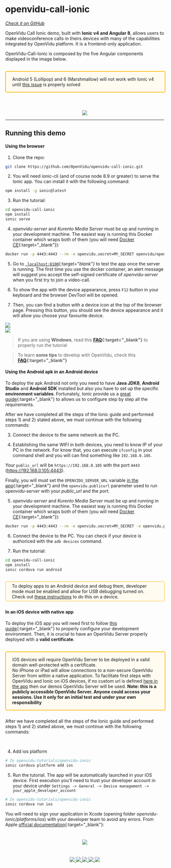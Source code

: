 # openvidu-call-ionic
<a href="https://github.com/OpenVidu/openvidu-call-ionic" target="_blank"><i class="icon ion-social-github"> Check it on GitHub</i></a>

OpenVidu Call Ionic demo, built with <strong>Ionic v4 and Angular 8</strong>,  allows users to make videoconference calls in theirs devices with many of the capabilities integrated by OpenVidu platform. It is a frontend-only application.

OpenVidu-Call-Ionic is composed by the five Angular components displayed in the image below.

<div style="
    display: table;
    border: 2px solid #ffb600;
    border-radius: 5px;
    width: 100%;
    margin-top: 30px;
    background-color: #FFFBF1;
    margin-bottom: 25px;
    padding: 5px 0 5px 0;"><div style="display: table-cell; vertical-align: middle;">
    <i class="icon ion-android-alert" style="
    font-size: 50px;
    color: #ffb600;
    display: inline-block;
    padding-left: 25%;
"></i></div>
<div style="
    vertical-align: middle;
    display: table-cell;
    padding: 10px 20px;">
    Android 5 (Lollipop) and 6 (Marshmallow) will not work with Ionic v4 until <a href="https://github.com/ionic-team/ionic/issues/15438#issuecomment-426686443" target="_blank">this issue</a> is properly solved
</div>
</div>


<br>
<p align="center">
  <img  class="img-responsive" src="img/demos/openvidu-call-ionic-diagram.png">
</p>

<hr>

## Running this demo


#### Using the browser

1) Clone the repo:

```bash
git clone https://github.com/OpenVidu/openvidu-call-ionic.git
```

2) You will need ionic-cli (and of course node 8.9 or greater) to serve the Ionic app. You can install it with the following command:

```bash
npm install -g ionic@latest
```

3) Run the tutorial:

```bash
cd openvidu-call-ionic
npm install
ionic serve
```

4) _openvidu-server_ and _Kurento Media Server_ must be up and running in your development machine. The easiest way is running this Docker container which wraps both of them (you will need [Docker CE](https://store.docker.com/search?type=edition&offering=community){:target="_blank"}):

```bash
docker run -p 4443:4443 --rm -e openvidu.secret=MY_SECRET openvidu/openvidu-server-kms:2.12.0
```

5) Go to _[`localhost:8100`](http://localhost:8100){:target="_blank"}_ to test the app once the server is running. The first time you use the docker container, an alert message will suggest you accept the self-signed certificate of _openvidu-server_ when you first try to join a video-call.

6) To show the app with the device appearance, press `F12` button in your keyboard and the browser DevTool will be opened.

7) Then, you can find a button with a device icon at the top of the browser page. Pressing this button, you should see the device appearance and it will allow you choose your favourite device.

<div class="row no-margin row-gallery">
	<div class="col-md-6">
		<a data-fancybox="gallery" href="img/demos/ov-call-ionic-browser.png">
		<img class="img-responsive" src="img/demos/ov-call-ionic-browser.png">
	</a>
	</div>
	<div class="col-md-6">
		<a data-fancybox="gallery" href="img/demos/ov-call-ionic-browser2.png">
		<img class="img-responsive" src="img/demos/ov-call-ionic-browser2.png">
	</a>
	</div>
</div>


> If you are using **Windows**, read this **[FAQ](troubleshooting/#3-i-am-using-windows-to-run-the-tutorials-develop-my-app-anything-i-should-know){:target="_blank"}** to properly run the tutorial

> To learn **some tips** to develop with OpenVidu, check this **[FAQ](troubleshooting/#2-any-tips-to-make-easier-the-development-of-my-app-with-openvidu){:target="_blank"}**


#### Using the Android apk in an Android device


To deploy the apk Android not only you need to have **Java JDK8**, **Android Studio** and **Android SDK** installed but also you have to set up the specific **environment variables**. Fortunately, Ionic provide us a [great guide](https://beta.ionicframework.com/docs/installation/android){:target="_blank"} to allows us to configure step by step all the requirements.

After we have completed all the steps of the Ionic guide and performed steps 1) and 2) stated above, we must continue with the following commands:

3) Connect the device to the same network as the PC. 

4) Establishing the same WIFI in both devices, you need to know IP of your PC in the network. For know that, you can execute `ifconfig` in your command shell and you will can find something like `192.168.0.105`.

Your `public_url` will be `https://192.168.0.105` with the port `4443` (https://192.168.0.105:4443). 

Finally, you will must set the `OPENVIDU_SERVER_URL` variable [in the app](https://github.com/OpenVidu/openvidu-call-ionic/blob/180f4577a0be9ae9c83170ff9684ded2e40c0808/src/app/shared/services/openvidu.service.ts#L11){:target="_blank"} and the `openvidu.publicurl` parameter used to run *openvidu-server* with your *public_url* and the *port*. 


5) _openvidu-server_ and _Kurento Media Server_ must be up and running in your development machine. The easiest way is running this Docker container which wraps both of them (you will need [Docker CE](https://store.docker.com/search?type=edition&offering=community){:target="_blank"}):

```bash
docker run -p 4443:4443 --rm -e openvidu.secret=MY_SECRET -e openvidu.publicurl="your_public_url":4443 openvidu/openvidu-server-kms:2.12.0
```

6) Connect the device to the PC. You can check if your device is authoriced with the `adb devices` command.

7) Run the tutorial:

```bash
cd openvidu-call-ionic
npm install
ionic cordova run android
```

<div style="
    display: table;
    border: 1px solid #ffb600;
    border-radius: 5px;
    width: 100%;
    margin-top: 30px;
    background-color: #FFFBF1;
    margin-bottom: 25px;
    padding: 5px 0 5px 0;"><div style="display: table-cell; vertical-align: middle;">
    <i class="icon ion-android-alert" style="
    font-size: 50px;
    color: #ffb600;
    display: inline-block;
    padding-left: 25%;
"></i></div>
<div style="
    vertical-align: middle;
    display: table-cell;
    padding-left: 20px;
    padding-right: 20px;
    ">
    To deploy apps to an Android device and debug them, developer mode must be enabled and allow for USB debugging turned on. Check out <a href="https://developer.android.com/studio/debug/dev-options#enable" target="blank">these instructions</a> to do this on a device.
</div>
</div>


#### In an iOS device with native app

To deploy the iOS app you will need first to follow [this guide](https://beta.ionicframework.com/docs/installation/ios){:target="_blank"} to properly configure your development environment. Then, it is crucial to have an OpenVidu Server properly deployed with a **valid certificate**.

<div style="
    display: table;
    border: 2px solid #ffb600;
    border-radius: 5px;
    width: 100%;
    margin-top: 30px;
    background-color: #FFFBF1;
    margin-bottom: 25px;
    padding: 5px 0 5px 0;"><div style="display: table-cell; vertical-align: middle;">
    <i class="icon ion-android-alert" style="
    font-size: 50px;
    color: #ffb600;
    display: inline-block;
    padding-left: 25%;
"></i></div>
<div style="
    vertical-align: middle;
    display: table-cell;
    padding: 10px 20px;">
    iOS devices will require OpenVidu Server to be deployed in a valid domain well-protected with a certificate.<br>No iPhone or iPad will allow connections to a non-secure OpenVidu Server from within a native application. To facilitate first steps with OpenVidu and Ionic on iOS devices, if no custom url is defined <a href="https://github.com/OpenVidu/openvidu-tutorials/blob/master/openvidu-ionic/src/app/app.component.ts#L19" target="_blank">here in the app</a> then our demos OpenVidu Server will be used. <strong>Note: this is a publicly accessible OpenVidu Server. Anyone could access your sessions. Use it only for an initial test and under your own responsibility</strong>
</div>
</div>

After we have completed all the steps of the Ionic guide and performed steps 1) and 2) stated above, we must continue with the following commands:

<br>

4) Add ios platform

```bash
# In openvidu-tutorials/openvidu-ionic
ionic cordova platform add ios
```

5) Run the tutorial. The app will be automatically launched in your iOS device. First execution you'll need to trust your developer account in your device under `Settings -> General -> Device management -> your_apple_developer_account`

```bash
# In openvidu-tutorials/openvidu-ionic
ionic cordova run ios
```

You will need to sign your application in Xcode (opening folder _openvidu-ionic/platforms/ios_) with your developer team to avoid any errors. From Apple [official documentation](https://help.apple.com/xcode/mac/current/#/dev5a825a1ca){:target="_blank"}:

<p align="center">
  <img class="img-responsive xcode-img" style="padding: 25px 0; max-width: 750px" src="img/tutorials/xcode_sign.png">
</p>

<div class="row">

<div class="screenshots-gallery" style="text-align: -webkit-center; width: 90%; margin: auto;" >
	<a data-fancybox="gallery-screenshot" href="img/demos/ov-call-ionic1.png">
		<img class="/img-responsive img-gallery" style="max-height: 600px" src="img/demos/ov-call-ionic1.png"/>
	</a>
	<a data-fancybox="gallery-screenshot" href="img/demos/ov-call-ionic2.png">
		<img class="img-responsive img-gallery" style="max-height: 600px" src="img/demos/ov-call-ionic2.png"/>
	</a>
	<a data-fancybox="gallery-screenshot" href="img/demos/ov-call-ionic5.png">
		<img class="img-responsive img-gallery" style="max-height: 600px" src="img/demos/ov-call-ionic5.png"/>
	</a>
	<a data-fancybox="gallery-screenshot" href="img/demos/ov-call-ionic3.png">
		<img class="img-responsive img-gallery" style="max-height: 600px" src="img/demos/ov-call-ionic3.png"/>
	</a>
	<a data-fancybox="gallery-screenshot" href="img/demos/ov-call-ionic4.png">
		<img class="img-responsive img-gallery" style="max-height: 600px" src="img/demos/ov-call-ionic4.png"/>
	</a>
</div>
</div>

<br>


<link rel="stylesheet" href="https://cdnjs.cloudflare.com/ajax/libs/fancybox/3.1.20/jquery.fancybox.min.css" />
<script src="https://cdnjs.cloudflare.com/ajax/libs/fancybox/3.1.20/jquery.fancybox.min.js"></script>
<script>
  $().fancybox({
    selector : '[data-fancybox="gallery"]',
    infobar : true,
    arrows : false,
    loop: true,
    protect: true,
    transitionEffect: 'slide',
    buttons : [
        'close'
    ],
    clickOutside : 'close',
    clickSlide   : 'close',
  });
</script>

<link rel="stylesheet" type="text/css" href="css/downloads/slick-1.6.0.css"/>
<link rel="stylesheet" type="text/css" href="css/slick-theme.css"/>
<script type="text/javascript" src="js/downloads/slick-1.6.0.min.js"></script>

<script>
    $('.screenshots-gallery').slick({
      autoplay: false,
      arrows: true,
		prevArrow: '<div class="slick-btn slick-btn-prev"><i class="icon ion-chevron-left"></i></div>',
      nextArrow: '<div class="slick-btn slick-btn-next"><i class="icon ion-chevron-right"></i></div>',
      autoplaySpeed: 4000,
      dots: true,
      infinite: true,
      pauseOnHover: false,
      pauseOnFocus: false,
      responsive: [
      {
        breakpoint: 768,
        settings: {
          arrows: false,
          slidesToShow: 1
        }
      },
    ]
    });
</script>
